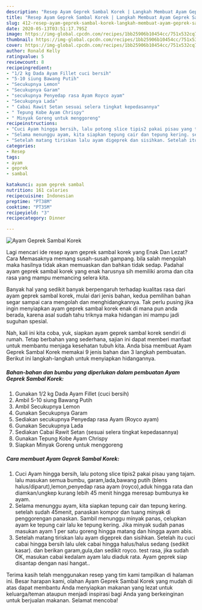 ```yaml
---
description: "Resep Ayam Geprek Sambal Korek | Langkah Membuat Ayam Geprek Sambal Korek Yang Enak Banget"
title: "Resep Ayam Geprek Sambal Korek | Langkah Membuat Ayam Geprek Sambal Korek Yang Enak Banget"
slug: 412-resep-ayam-geprek-sambal-korek-langkah-membuat-ayam-geprek-sambal-korek-yang-enak-banget
date: 2020-05-13T03:51:17.795Z
image: https://img-global.cpcdn.com/recipes/1bb25906b10454cc/751x532cq70/ayam-geprek-sambal-korek-foto-resep-utama.jpg
thumbnail: https://img-global.cpcdn.com/recipes/1bb25906b10454cc/751x532cq70/ayam-geprek-sambal-korek-foto-resep-utama.jpg
cover: https://img-global.cpcdn.com/recipes/1bb25906b10454cc/751x532cq70/ayam-geprek-sambal-korek-foto-resep-utama.jpg
author: Ronald Kelly
ratingvalue: 5
reviewcount: 8
recipeingredient:
- "1/2 kg Dada Ayam Fillet cuci bersih"
- "5-10 siung Bawang Putih"
- "Secukupnya Lemon"
- "Secukupnya Garam"
- "secukupnya Penyedap rasa Ayam Royco ayam"
- "Secukupnya Lada"
- " Cabai Rawit Setan sesuai selera tingkat kepedasannya"
- " Tepung Kobe Ayam Chrispy"
- " Minyak Goreng untuk menggoreng"
recipeinstructions:
- "Cuci Ayam hingga bersih, lalu potong slice tipis2 pakai pisau yang tajam. lalu masukan semua bumbu, garam,lada,bawang putih (blens halus/diparut),lemon,penyedap rasa ayam (royco),aduk hingga rata dan diamkan/ungkep kurang lebih 45 menit hingga meresap bumbunya ke ayam."
- "Selama menunggu ayam, kita siapkan tepung cair dan tepung kering. setelah sudah 45menit, panaskan kompor dan tuang minyak di penggorengan panaskan. Sambil menunggu minyak panas, celupkan ayam ke tepung cair lalu ke tepung kering. Jika minyak sudah panas masukan ayam 1 per satu goreng hingga matang dan hingga ayam abis."
- "Setelah matang tiriskan lalu ayam digeprek dan sisihkan. Setelah itu cuci cabai hingga bersih lalu ulek cabai hingga halus/halus sedang (sedikit kasar). dan berikan garam,gula,dan sedikit royco. test rasa, jika sudah OK, masukan cabai kedalam ayam lalu diaduk rata. Ayam geprek siap disantap dengan nasi hangat.."
categories:
- Resep
tags:
- ayam
- geprek
- sambal

katakunci: ayam geprek sambal 
nutrition: 161 calories
recipecuisine: Indonesian
preptime: "PT38M"
cooktime: "PT35M"
recipeyield: "3"
recipecategory: Dinner

---
```



![Ayam Geprek Sambal Korek](https://img-global.cpcdn.com/recipes/1bb25906b10454cc/751x532cq70/ayam-geprek-sambal-korek-foto-resep-utama.jpg)

Lagi mencari ide resep ayam geprek sambal korek yang Enak Dan Lezat? Cara Memasaknya memang susah-susah gampang. bila salah mengolah maka hasilnya tidak akan memuaskan dan bahkan tidak sedap. Padahal ayam geprek sambal korek yang enak harusnya sih memiliki aroma dan cita rasa yang mampu memancing selera kita.



Banyak hal yang sedikit banyak berpengaruh terhadap kualitas rasa dari ayam geprek sambal korek, mulai dari jenis bahan, kedua pemilihan bahan segar sampai cara mengolah dan menghidangkannya. Tak perlu pusing jika ingin menyiapkan ayam geprek sambal korek enak di mana pun anda berada, karena asal sudah tahu triknya maka hidangan ini mampu jadi suguhan spesial.


Nah, kali ini kita coba, yuk, siapkan ayam geprek sambal korek sendiri di rumah. Tetap berbahan yang sederhana, sajian ini dapat memberi manfaat untuk membantu menjaga kesehatan tubuh kita. Anda bisa membuat Ayam Geprek Sambal Korek memakai 9 jenis bahan dan 3 langkah pembuatan. Berikut ini langkah-langkah untuk menyiapkan hidangannya.

<!--inarticleads1-->

##### Bahan-bahan dan bumbu yang diperlukan dalam pembuatan Ayam Geprek Sambal Korek:

1. Gunakan 1/2 kg Dada Ayam Fillet (cuci bersih)
1. Ambil 5-10 siung Bawang Putih
1. Ambil Secukupnya Lemon
1. Gunakan Secukupnya Garam
1. Sediakan secukupnya Penyedap rasa Ayam (Royco ayam)
1. Gunakan Secukupnya Lada
1. Sediakan  Cabai Rawit Setan (sesuai selera tingkat kepedasannya)
1. Gunakan  Tepung Kobe Ayam Chrispy
1. Siapkan  Minyak Goreng untuk menggoreng




<!--inarticleads2-->

##### Cara membuat Ayam Geprek Sambal Korek:

1. Cuci Ayam hingga bersih, lalu potong slice tipis2 pakai pisau yang tajam. lalu masukan semua bumbu, garam,lada,bawang putih (blens halus/diparut),lemon,penyedap rasa ayam (royco),aduk hingga rata dan diamkan/ungkep kurang lebih 45 menit hingga meresap bumbunya ke ayam.
1. Selama menunggu ayam, kita siapkan tepung cair dan tepung kering. setelah sudah 45menit, panaskan kompor dan tuang minyak di penggorengan panaskan. Sambil menunggu minyak panas, celupkan ayam ke tepung cair lalu ke tepung kering. Jika minyak sudah panas masukan ayam 1 per satu goreng hingga matang dan hingga ayam abis.
1. Setelah matang tiriskan lalu ayam digeprek dan sisihkan. Setelah itu cuci cabai hingga bersih lalu ulek cabai hingga halus/halus sedang (sedikit kasar). dan berikan garam,gula,dan sedikit royco. test rasa, jika sudah OK, masukan cabai kedalam ayam lalu diaduk rata. Ayam geprek siap disantap dengan nasi hangat..




Terima kasih telah menggunakan resep yang tim kami tampilkan di halaman ini. Besar harapan kami, olahan Ayam Geprek Sambal Korek yang mudah di atas dapat membantu Anda menyiapkan makanan yang lezat untuk keluarga/teman ataupun menjadi inspirasi bagi Anda yang berkeinginan untuk berjualan makanan. Selamat mencoba!
